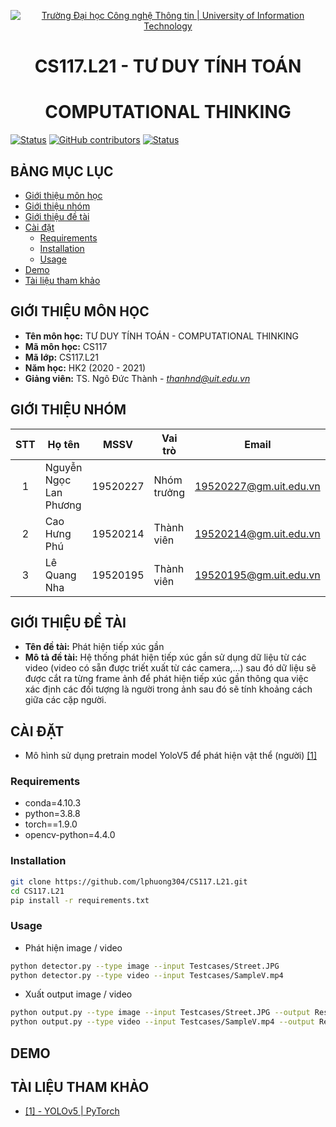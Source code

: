 <!-- Banner -->
<p align="center">
  <a href="https://www.uit.edu.vn/" title="Trường Đại học Công nghệ Thông tin" style="border: none;">
    <img src="https://i.imgur.com/WmMnSRt.png" alt="Trường Đại học Công nghệ Thông tin | University of Information Technology">
  </a>
</p>

<!-- Title -->
<h1 align="center"><b>CS117.L21 - TƯ DUY TÍNH TOÁN</b></h1>
<h1 align="center"><b>COMPUTATIONAL THINKING</b></h1>

[![Status](https://img.shields.io/badge/status-woking-brightgreen?style=flat-square)](https://github.com/lphuong304/CS117.L21)
[![GitHub contributors](https://img.shields.io/github/contributors/lphuong304/CS117.L21?style=flat-square)](https://github.com/lphuong304/CS117.L21/graphs/contributors)
[![Status](https://img.shields.io/badge/language-python-green?style=flat-square)](https://github.com/lphuong304/CS117.L21)

## BẢNG MỤC LỤC
* [Giới thiệu môn học](#giới-thiệu-môn-học)
* [Giới thiệu nhóm](#giới-thiệu-nhóm)
* [Giới thiệu đề tài](#giới-thiệu-đề-tài)
* [Cài đặt](#cài-đặt)
    - [Requirements](#requirements)
    - [Installation](#installation)
    - [Usage](#usage)
* [Demo](#demo)
* [Tài liệu tham khảo](#tài-liệu-tham-khảo)

## GIỚI THIỆU MÔN HỌC
* **Tên môn học:** TƯ DUY TÍNH TOÁN - COMPUTATIONAL THINKING
* **Mã môn học:** CS117
* **Mã lớp:** CS117.L21
* **Năm học:** HK2 (2020 - 2021)
* **Giảng viên:** TS. Ngô Đức Thành - *thanhnd@uit.edu.vn*

## GIỚI THIỆU NHÓM
| STT | Họ tên | MSSV | Vai trò | Email | Github | Facebook |
| :---: | --- | --- | --- | --- | --- | --- |
| 1 | Nguyễn Ngọc Lan Phương | 19520227 | Nhóm trưởng | 19520227@gm.uit.edu.vn | [lphuong304](https://github.com/lphuong304) | [phuwowngnef](https://www.facebook.com/phuwowngnef) |
| 2 | Cao Hưng Phú | 19520214 | Thành viên | 19520214@gm.uit.edu.vn | [caohungphu](https://github.com/caohungphu) | [caohungphuvn](https://www.facebook.com/caohungphuvn) |
| 3 | Lê Quang Nha | 19520195 | Thành viên | 19520195@gm.uit.edu.vn | [nhalq](https://github.com/nhalq) | [qnhane](https://www.facebook.com/qnhane) |

## GIỚI THIỆU ĐỀ TÀI
* **Tên đề tài:** Phát hiện tiếp xúc gần
* **Mô tả đề tài:** Hệ thống phát hiện tiếp xúc gần sử dụng dữ liệu từ các video (video có sẵn được triết xuất từ các camera,...) sau đó dữ liệu sẽ được cắt ra từng frame ảnh để phát hiện tiếp xúc gần thông qua việc xác định các đối tượng là người trong ảnh sau đó sẽ tính khoảng cách giữa các cặp người.

## CÀI ĐẶT
- Mô hình sử dụng pretrain model YoloV5 để phát hiện vật thể (người) [[1]](#tài-liệu-tham-khảo)

### Requirements
- conda=4.10.3
- python=3.8.8
- torch==1.9.0
- opencv-python=4.4.0

### Installation
```sh
git clone https://github.com/lphuong304/CS117.L21.git
cd CS117.L21
pip install -r requirements.txt
```

### Usage
- Phát hiện image / video
```sh
python detector.py --type image --input Testcases/Street.JPG
python detector.py --type video --input Testcases/SampleV.mp4
```
- Xuất output image / video
```sh
python output.py --type image --input Testcases/Street.JPG --output Results/Street.JPG
python output.py --type video --input Testcases/SampleV.mp4 --output Results/SampleV.avi
```

## DEMO

## TÀI LIỆU THAM KHẢO
- [[1] - YOLOv5 | PyTorch](https://pytorch.org/hub/ultralytics_yolov5/)
